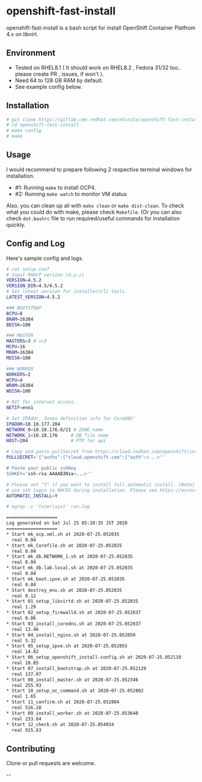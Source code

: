 # openshift-fast-install

openshift-fast-install is a bash script for install OpenShift Container Platfrom 4.x on libvirt. 

## Environment

- Tested on RHEL8.1 ( It should work on RHEL8.2 , Fedora 31/32 too.. please create PR , issues, if won't ).
- Need 64 to 128 GB RAM by default.
- See example config below.

## Installation

```bash
# git clone https://gitlab.cee.redhat.com/mfuruta/openshift-fast-install
# cd openshift-fast-install
# make config
# make
```

## Usage

I would recommend to prepare following 2 respective terminal windows for installation.

- #1: Running `make` to install OCP4.
- #2: Running `make watch` to monitor VM status

Also, you can clean up all with `make clean` or `make dist-clean`.
To check what you could do with make, please check `Makefile`.
(Or you can also check `dot.bashrc` file to run required/useful commands for installation quickly.

## Config and Log

Here's sample config and logs.
```bash
# cat setup.conf
# Input RHOCP version (4.y.z)
VERSION=4.5.2
VERSION_DIR=4.5/4.5.2
# Set latest version for installer/cli tools.
LATEST_VERSION=4.5.2

### BOOTSTRAP
BCPU=8
BRAM=16384
BDISK=100

### MASTER
MASTERS=3 # =>3
MCPU=16
MRAM=16384
MDISK=100

### WORKER
WORKERS=2
WCPU=4
WRAM=16384
WDISK=100

# NIC for internet access.
NETIF=eno1

# Set IPAddr, Zones definition info for CoreDNS"
IPADDR=10.10.177.204
NETWORK_0=10.10.176.0/21 # ZONE name
NETWORK_1=10.10.176     # DB file name
HOST=204                # PTR for api

# Copy and paste pullSecret from https://cloud.redhat.com/openshift/install/pull-secret
PULLSECRET='{"auths":{"cloud.openshift.com":{"auth":<...>''

# Paste your public sshKey
SSHKEY='ssh-rsa AAAAB3Nza<...>''

# Please set "Y" if you want to install full automatic install. [Note] This will
# use ssh login to RHCOS during installation. Please see https://access.redhat.com/solutions/3801571.
AUTOMATIC_INSTALL=Y
```

```bash
# egrep -v '(user|sys)' run.log 

===================
Log generated on Sat Jul 25 05:20:35 JST 2020
===================
* Start mk_ocp.xml.sh at 2020-07-25.052035
  real 0.04
* Start mk_Corefile.sh at 2020-07-25.052035
  real 0.04
* Start mk_db.NETWORK_1.sh at 2020-07-25.052035
  real 0.04
* Start mk_db.lab.local.sh at 2020-07-25.052035
  real 0.04
* Start mk_boot.ipxe.sh at 2020-07-25.052035
  real 0.04
* Start destroy_env.sh at 2020-07-25.052035
  real 0.12
* Start 01_setup_libvirtd.sh at 2020-07-25.052035
  real 1.29
* Start 02_setup_firewalld.sh at 2020-07-25.052037
  real 0.06
* Start 03_install_coredns.sh at 2020-07-25.052037
  real 13.46
* Start 04_install_nginx.sh at 2020-07-25.052050
  real 5.32
* Start 05_setup_ipxe.sh at 2020-07-25.052055
  real 14.82
* Start 06_setup_openshift_install-config.sh at 2020-07-25.052110
  real 18.85
* Start 07_install_bootstrap.sh at 2020-07-25.052129
  real 137.07
* Start 08_install_master.sh at 2020-07-25.052346
  real 255.93
* Start 10_setup_oc_command.sh at 2020-07-25.052802
  real 1.65
* Start 11_confirm.sh at 2020-07-25.052804
  real 516.28
* Start 09_install_worker.sh at 2020-07-25.053640
  real 233.64
* Start 12_check.sh at 2020-07-25.054034
  real 915.63
```

## Contributing

Clone or pull requests are welcome.

--
